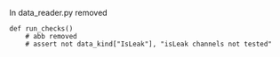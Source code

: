 In data_reader.py removed

```
def run_checks()
    # abb removed
    # assert not data_kind["IsLeak"], "isLeak channels not tested"
```

